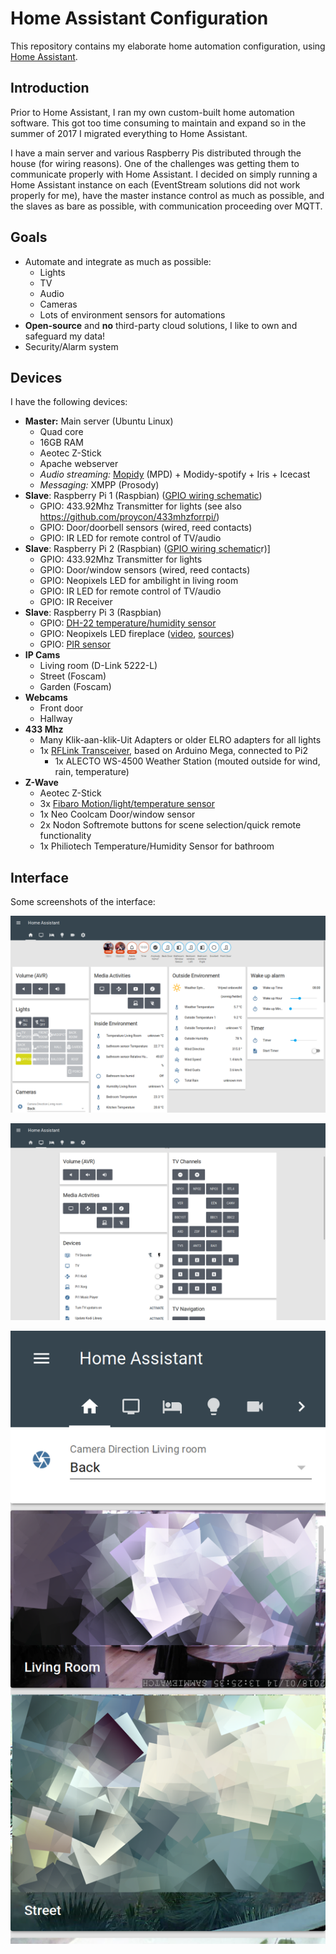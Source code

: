 Home Assistant Configuration
===============================

This repository contains my elaborate home automation configuration, using [Home Assistant](https://home-assistant.io).

Introduction
------------

Prior to Home Assistant, I ran my own custom-built home automation software. This got too time consuming to maintain and
expand so in the summer of 2017 I migrated everything to Home Assistant.

I have a main server and various Raspberry Pis distributed through the house (for wiring reasons). One of the challenges
was getting them to communicate properly with Home Assistant. I decided on simply running a Home Assistant instance on each
(EventStream solutions did not work properly for me), have the master instance control as much as possible, and the
slaves as bare as possible, with communication proceeding over MQTT.

Goals
--------

* Automate and integrate as much as possible:
    * Lights
    * TV
    * Audio
    * Cameras
    * Lots of environment sensors for automations
* **Open-source** and **no** third-party cloud solutions, I like to own and safeguard my data!
* Security/Alarm system

Devices
-----------

I have the following devices:

* **Master:** Main server (Ubuntu Linux)
    * Quad core
    * 16GB RAM
    * Aeotec Z-Stick
    * Apache webserver
    * *Audio streaming:* [Mopidy](https://www.mopidy.com/) (MPD) + Modidy-spotify + Iris + Icecast
    * *Messaging:* XMPP (Prosody)
* **Slave**: Raspberry Pi 1 (Raspbian) ([GPIO wiring schematic](https://github.com/proycon/homeassistant-config/blob/master/docs/pi1.svg))
    * GPIO: 433.92Mhz Transmitter for lights (see also https://github.com/proycon/433mhzforrpi/)
    * GPIO: Door/doorbell sensors (wired, reed contacts)
    * GPIO: IR LED for remote control of TV/audio
* **Slave**: Raspberry Pi 2 (Raspbian) ([GPIO wiring schematic](https://github.com/proycon/homeassistant-config/blob/master/docs/pi2.svg)r)]
    * GPIO: 433.92Mhz Transmitter for lights
    * GPIO: Door/window sensors (wired, reed contacts)
    * GPIO: Neopixels LED for ambilight in living room
    * GPIO: IR LED for remote control of TV/audio
    * GPIO: IR Receiver
* **Slave**: Raspberry Pi 3 (Raspbian)
    * GPIO: [DH-22 temperature/humidity sensor](https://www.adafruit.com/product/385)
    * GPIO: Neopixels LED fireplace ([video](https://www.youtube.com/watch?v=i18eXQIXzXg), [sources](https://github.com/proycon/homeassistant-config/tree/master/scripts/technofire))
    * GPIO: [PIR sensor](https://www.adafruit.com/product/189)
* **IP Cams**
    * Living room (D-Link 5222-L)
    * Street (Foscam)
    * Garden (Foscam)
* **Webcams**
    * Front door
    * Hallway
* **433 Mhz**
    * Many Klik-aan-klik-Uit Adapters or older ELRO adapters for all lights
    * 1x [RFLink Transceiver](http://www.rflink.nl/), based on Arduino Mega, connected to Pi2
        * 1x ALECTO WS-4500 Weather Station (mouted outside for wind, rain, temperature)
* **Z-Wave**
    * Aeotec Z-Stick
    * 3x [Fibaro Motion/light/temperature sensor](https://www.fibaro.com/en/products/motion-sensor/)
    * 1x Neo Coolcam Door/window sensor
    * 2x Nodon Softremote buttons for scene selection/quick remote functionality
    * 1x Philiotech Temperature/Humidity Sensor for bathroom

Interface
------------

Some screenshots of the interface:

![Main screenshot](https://raw.githubusercontent.com/proycon/homeassistant-config/master/docs/screenshot_main.png)

![Media controls](https://raw.githubusercontent.com/proycon/homeassistant-config/master/docs/screenshot_tv.png)

![Camera](https://raw.githubusercontent.com/proycon/homeassistant-config/master/docs/screenshot_cam.png)





